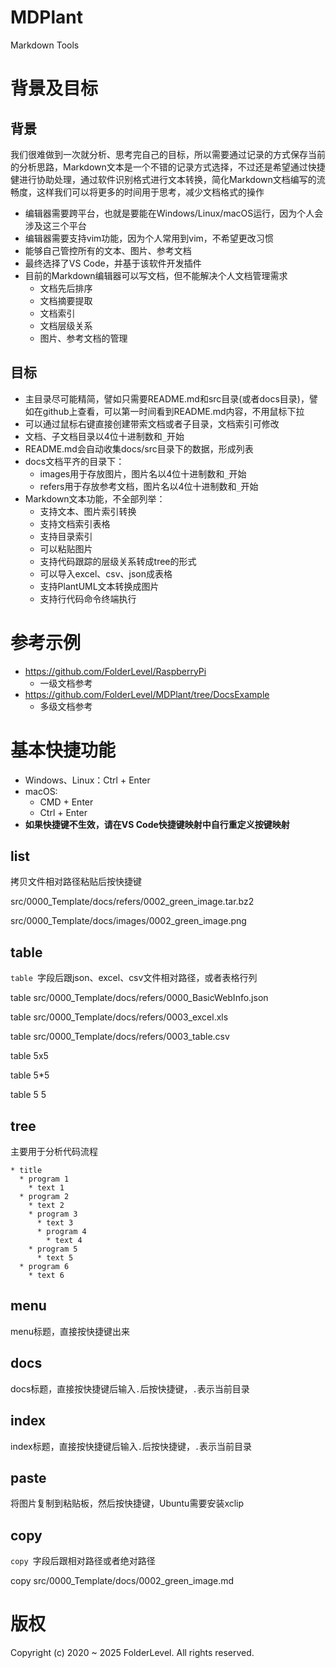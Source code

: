 # MDPlant

Markdown Tools

# 背景及目标

## 背景

我们很难做到一次就分析、思考完自己的目标，所以需要通过记录的方式保存当前的分析思路，Markdown文本是一个不错的记录方式选择，不过还是希望通过快捷健进行协助处理，通过软件识别格式进行文本转换，简化Markdown文档编写的流畅度，这样我们可以将更多的时间用于思考，减少文档格式的操作

* 编辑器需要跨平台，也就是要能在Windows/Linux/macOS运行，因为个人会涉及这三个平台
* 编辑器需要支持vim功能，因为个人常用到vim，不希望更改习惯
* 能够自己管控所有的文本、图片、参考文档
* 最终选择了VS Code，并基于该软件开发插件
* 目前的Markdown编辑器可以写文档，但不能解决个人文档管理需求
  * 文档先后排序
  * 文档摘要提取
  * 文档索引
  * 文档层级关系
  * 图片、参考文档的管理

## 目标

* 主目录尽可能精简，譬如只需要README.md和src目录(或者docs目录)，譬如在github上查看，可以第一时间看到README.md内容，不用鼠标下拉
* 可以通过鼠标右键直接创建带索文档或者子目录，文档索引可修改
* 文档、子文档目录以4位十进制数和`_`开始
* README.md会自动收集docs/src目录下的数据，形成列表
* docs文档平齐的目录下：
  * images用于存放图片，图片名以4位十进制数和`_`开始
  * refers用于存放参考文档，图片名以4位十进制数和`_`开始
* Markdown文本功能，不全部列举：
  * 支持文本、图片索引转换
  * 支持文档索引表格
  * 支持目录索引
  * 可以粘贴图片
  * 支持代码跟踪的层级关系转成tree的形式
  * 可以导入excel、csv、json成表格
  * 支持PlantUML文本转换成图片
  * 支持行代码命令终端执行

# 参考示例

* https://github.com/FolderLevel/RaspberryPi
  * 一级文档参考
* https://github.com/FolderLevel/MDPlant/tree/DocsExample
  * 多级文档参考

# 基本快捷功能

* Windows、Linux：Ctrl + Enter
* macOS:
  * CMD + Enter
  * Ctrl + Enter
* **如果快捷键不生效，请在VS Code快捷键映射中自行重定义按键映射**

## list

拷贝文件相对路径粘贴后按快捷键

src/0000_Template/docs/refers/0002_green_image.tar.bz2

src/0000_Template/docs/images/0002_green_image.png

## table

`table `字段后跟json、excel、csv文件相对路径，或者表格行列

table src/0000_Template/docs/refers/0000_BasicWebInfo.json

table src/0000_Template/docs/refers/0003_excel.xls

table src/0000_Template/docs/refers/0003_table.csv

table 5x5

table 5*5

table 5 5

## tree

主要用于分析代码流程

```
* title
  * program 1
    * text 1
  * program 2
    * text 2
    * program 3
      * text 3
      * program 4
        * text 4
    * program 5
      * text 5
  * program 6
    * text 6
```

## menu

menu标题，直接按快捷键出来



## docs

docs标题，直接按快捷键后输入`.`后按快捷键，`.`表示当前目录



## index

index标题，直接按快捷键后输入`.`后按快捷键，`.`表示当前目录



## paste

将图片复制到粘贴板，然后按快捷键，Ubuntu需要安装xclip



## copy

`copy `字段后跟相对路径或者绝对路径

copy src/0000_Template/docs/0002_green_image.md

# 版权

Copyright (c) 2020 ~ 2025 FolderLevel. All rights reserved.
